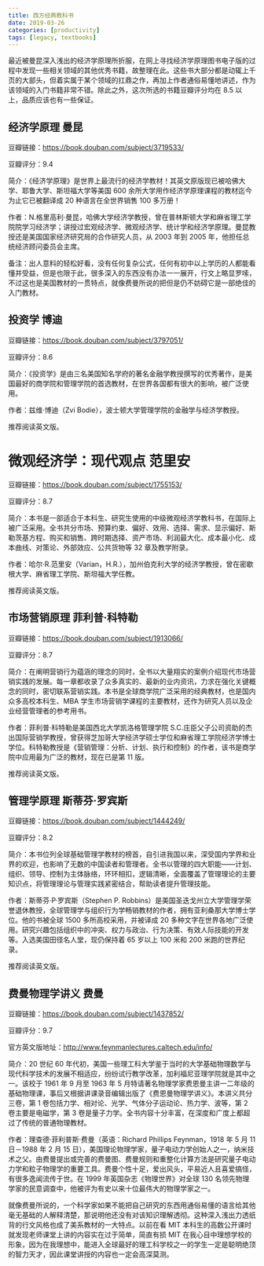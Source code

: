 ```yaml
---
title: 西方经典教科书
date: 2019-03-26
categories: [productivity]
tags: [legacy, textbooks]
---
```


最近被曼昆深入浅出的经济学原理所折服，在网上寻找经济学原理图书电子版的过程中发现一些相关领域的其他优秀书籍，故整理在此。这些书大部分都是动辄上千页的大部头，但着实属于某个领域的扛鼎之作，再加上作者通俗易懂地讲述，作为该领域的入门书籍非常不错。除此之外，这次所选的书籍豆瓣评分均在 8.5 以上，品质应该也有一些保证。

## 经济学原理 曼昆

豆瓣链接：https://book.douban.com/subject/3719533/

豆瓣评分：9.4

简介：《经济学原理》是世界上最流行的经济学教材！其英文原版现已被哈佛大学、耶鲁大学、斯坦福大学等美国 600 余所大学用作经济学原理课程的教材迄今为止它已被翻译成 20 种语言在全世界销售 100 多万册！

作者：N.格里高利·曼昆，哈佛大学经济学教授，曾在普林斯顿大学和麻省理工学院院学习经济学；讲授过宏观经济学、微观经济学、统计学和经济学原理。曼昆教授还是美国国家经济研究局的合作研究人员，从 2003 年到 2005 年，他担任总统经济顾问委员会主席。

备注：出人意料的轻松好看，没有任何复杂公式，任何有初中以上学历的人都能看懂并受益，但是也限于此，很多深入的东西没有办法一一展开，行文上略显罗嗦，不过这也是美国教材的一贯特点，就像费曼所说的把但是仍不妨碍它是一部绝佳的入门教材。

## 投资学 博迪

豆瓣链接：https://book.douban.com/subject/3797051/

豆瓣评分：8.6

简介：《投资学》是由三名美国知名学府的著名金融学教授撰写的优秀著作，是美国最好的商学院和管理学院的首选教材，在世界各国都有很大的影响，被广泛使用。

作者：兹维·博迪（Zvi Bodie），波士顿大学管理学院的金融学与经济学教授。

推荐阅读英文版。

# 微观经济学：现代观点 范里安

豆瓣链接：https://book.douban.com/subject/1755153/

豆瓣评分：8.7

简介：本书是一部适合于本科生、研究生使用的中级微观经济学教科书，在国际上被广泛采用。全书共分市场、预算约束、偏好、效用、选择、需求、显示偏好、斯勒茨基方程、购买和销售、跨时期选择、资产市场、利润最大化、成本最小化、成本曲线、对策论、外部效应、公共货物等 32 章及教学附录。

作者：哈尔·R.范里安（Varian，H.R.），加州伯克利大学的经济学教授，曾在密歇根大学、麻省理工学院、斯坦福大学任教。

推荐阅读英文版。

## 市场营销原理 菲利普·科特勒

豆瓣链接：https://book.douban.com/subject/1913066/

豆瓣评分：8.7

简介：在阐明营销行为蕴涵的理念的同时，全书以大量翔实的案例介绍现代市场营销实践的发展。每一章都收录了众多真实的、最新的业内资讯，力求在强化关键概念的同时，密切联系营销实践。本书是全球商学院广泛采用的经典教材，也是国内众多高校本科生、MBA 学生市场营销学课程的主要教材，还作为研究人员以及企业经营管理者的参考用书。

作者：菲利普·科特勒是美国西北大学凯洛格管理学院 S.C.庄臣父子公司资助的杰出国际营销学教授，曾获得芝加哥大学经济学硕士学位和麻省理工学院经济学博士学位。科特勒教授是《营销管理：分析、计划、执行和控制》的作者，该书是商学院中应用最为广泛的教材，现在已是第 11 版。

推荐阅读英文版。

## 管理学原理 斯蒂芬·罗宾斯

豆瓣链接：https://book.douban.com/subject/1444249/

豆瓣评分：8.2

简介：本书位列全球基础管理学教材的榜首，自引进我国以来，深受国内学界和业界的欢迎，也影响了无数的中国读者和管理者。全书以管理的四大职能——计划、组织、领导、控制为主体脉络，环环相扣，逻辑清晰，全面覆盖了管理理论的主要知识点，将管理理论与管理实践紧密结合，帮助读者提升管理技能。

作者：斯蒂芬·P·罗宾斯（Stephen P. Robbins）是美国圣迭戈州立大学管理学荣誉退休教授，全球管理学与组织行为学畅销教材的作者，拥有亚利桑那大学博士学位。他的书被全球 1500 多所高校采用，并被译成 20 多种文字在世界各地广泛使用。研究兴趣包括组织中的冲突、权力与政治、行为决策、有效人际技能的开发等。入选美国田径名人堂，现仍保持着 65 岁以上 100 米和 200 米跑的世界纪录。

推荐阅读英文版。

## 费曼物理学讲义 费曼

豆瓣链接：https://book.douban.com/subject/1437852/

豆瓣评分：9.7

官方英文版地址：http://www.feynmanlectures.caltech.edu/info/

简介：20 世纪 60 年代初，美国一些理工科大学鉴于当时的大学基础物理数学与现代科学技术的发展不相适应，纷纷试行教学改革，加利福尼亚理学院就是其中之一。该校于 1961 年 9 月至 1963 年 5 月特请著名物理学家费恩曼主讲一二年级的基础物理课，事后又根据讲课录音编辑出版了《费恩曼物理学讲义》。本讲义共分三卷，第 1 卷包括力学、相对论、光学、气体分子运动论、热力学、波等，第 2 卷主要是电磁学，第 3 卷是量子力学。全书内容十分丰富，在深度和广度上都超过了传统的普通物理教材。

作者：理查德·菲利普斯·费曼（英语：Richard Phillips Feynman，1918 年 5 月 11 日－1988 年 2 月 15 日），美国理论物理学家，量子电动力学创始人之一，纳米技术之父。由费曼提出或完善的费曼图、费曼规则和重整化计算方法是研究量子电动力学和粒子物理学的重要工具。费曼个性十足，爱出风头，平易近人且喜爱搞怪，有很多逸闻流传于世。在 1999 年英国杂志《物理世界》对全球 130 名领先物理学家的民意调查中，他被评为有史以来十位最伟大的物理学家之一。

就像费曼所说的，一个科学家如果不能把自己研究的东西用通俗易懂的语言给其他毫无基础的人解释清楚，那说明他还没有对该知识理解透彻。这种深入浅出力透纸背的行文风格也成了美系教材的一大特点。以前在看 MIT 本科生的高数公开课时就发现老师课堂上讲的内容实在过于简单，简直有损 MIT 在我心目中理想学校的形象，因为在我理想中，能进入全球最好的理工科学校之一的学生一定是聪明绝顶的智力天才，因此课堂讲授的内容也一定会高深莫测。
